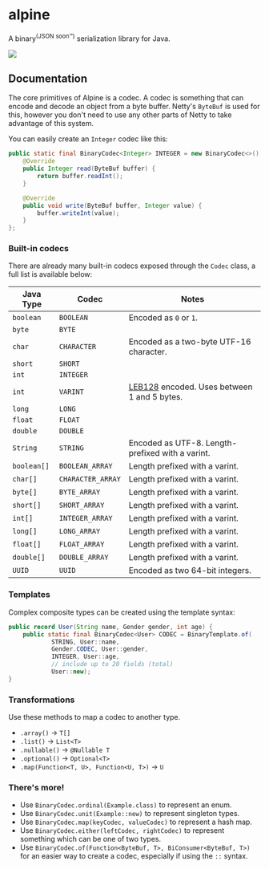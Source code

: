 # alpine
A binary<sup>(JSON soon™)</sup> serialization library for Java.

![](https://wakatime.com/badge/github/mudkipdev/alpine.svg)

## Documentation
The core primitives of Alpine is a codec. A codec is something that can encode and decode an object from a byte buffer.
Netty's `ByteBuf` is used for this, however you don't need to use any other parts of Netty to take advantage of this system.

You can easily create an `Integer` codec like this:
```java
public static final BinaryCodec<Integer> INTEGER = new BinaryCodec<>() {
    @Override
    public Integer read(ByteBuf buffer) {
        return buffer.readInt();
    }

    @Override
    public void write(ByteBuf buffer, Integer value) {
        buffer.writeInt(value);
    }
};
```

### Built-in codecs
There are already many built-in codecs exposed through the `Codec` class, a full list is available below:

| Java Type   | Codec             | Notes                                                                               |
|-------------|-------------------|-------------------------------------------------------------------------------------|
| `boolean`   | `BOOLEAN`         | Encoded as `0` or `1`.                                                              |
| `byte`      | `BYTE`            |                                                                                     |
| `char`      | `CHARACTER`       | Encoded as a two-byte UTF-16 character.                                             |
| `short`     | `SHORT`           |                                                                                     |
| `int`       | `INTEGER`         |                                                                                     |
| `int`       | `VARINT`          | [LEB128](https://en.wikipedia.org/wiki/LEB128) encoded. Uses between 1 and 5 bytes. |
| `long`      | `LONG`            |                                                                                     |
| `float`     | `FLOAT`           |                                                                                     |
| `double`    | `DOUBLE`          |                                                                                     |
| `String`    | `STRING`          | Encoded as UTF-8. Length-prefixed with a varint.                                    |
| `boolean[]` | `BOOLEAN_ARRAY`   | Length prefixed with a varint.                                                      |
| `char[]`    | `CHARACTER_ARRAY` | Length prefixed with a varint.                                                      |
| `byte[]`    | `BYTE_ARRAY`      | Length prefixed with a varint.                                                      |
| `short[]`   | `SHORT_ARRAY`     | Length prefixed with a varint.                                                      |
| `int[]`     | `INTEGER_ARRAY`   | Length prefixed with a varint.                                                      |
| `long[]`    | `LONG_ARRAY`      | Length prefixed with a varint.                                                      |
| `float[]`   | `FLOAT_ARRAY`     | Length prefixed with a varint.                                                      |
| `double[]`  | `DOUBLE_ARRAY`    | Length prefixed with a varint.                                                      |
| `UUID`      | `UUID`            | Encoded as two 64-bit integers.                                                     |

### Templates
Complex composite types can be created using the template syntax:

```java
public record User(String name, Gender gender, int age) {
    public static final BinaryCodec<User> CODEC = BinaryTemplate.of(
            STRING, User::name,
            Gender.CODEC, User::gender,
            INTEGER, User::age,
            // include up to 20 fields (total)
            User::new);
}
```

### Transformations
Use these methods to map a codec to another type.
- `.array()` → `T[]`
- `.list()` → `List<T>`
- `.nullable()` → `@Nullable T`
- `.optional()` → `Optional<T>`
- `.map(Function<T, U>, Function<U, T>)` → `U`

### There's more!
- Use `BinaryCodec.ordinal(Example.class)` to represent an enum.
- Use `BinaryCodec.unit(Example::new)` to represent singleton types.
- Use `BinaryCodec.map(keyCodec, valueCodec)` to represent a hash map.
- Use `BinaryCodec.either(leftCodec, rightCodec)` to represent something which can be one of two types.
- Use `BinaryCodec.of(Function<ByteBuf, T>, BiConsumer<ByteBuf, T>)` for an easier way to create a codec, especially if using the `::` syntax.
